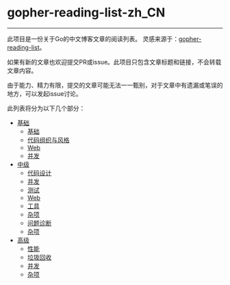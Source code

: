 # gopher-reading-list-zh_CN
---

此项目是一份关于Go的中文博客文章的阅读列表。 灵感来源于：[gopher-reading-list](https://github.com/enocom/gopher-reading-list)。

如果有新的文章也欢迎提交PR或issue。此项目只包含文章标题和链接，不会转载文章内容。

由于能力、精力有限，提交的文章可能无法一一甄别，对于文章中有遗漏或笔误的地方，可以发起issue讨论。

此列表将分为以下几个部分：

- [基础](#basic)
  - [基础](#basics)
  - [代码组织与风格](#style)
  - [Web](#basic_web)
  - [并发](#basic_concurrency)
- [中级](#intermediate)
  - [代码设计](#design)
  - [并发](#intermediate_concurrency)
  - [测试](#testing)
  - [Web](#intermediate_web)
  - [工具](#tools)
  - [杂项](#trivia)
  - [问题诊断](#diagnostics)
  - [杂项](#trivia)
- [高级](#advanced)
  - [性能](#performance)
  - [垃圾回收](#gc)
  - [并发](#advanced_concurrency)
  - [杂项](#trivia)
